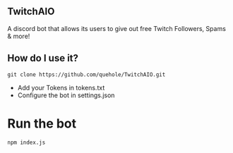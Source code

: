 ## TwitchAIO

A discord bot that allows its users to give out free Twitch Followers, Spams & more!


## How do I use it?

```
git clone https://github.com/quehole/TwitchAIO.git
```

- Add your Tokens in tokens.txt
- Configure the bot in settings.json

# Run the bot 
```
npm index.js
```
